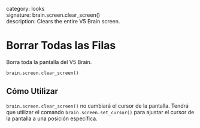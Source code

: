 category: looks  
signature: brain.screen.clear_screen()  
description: Clears the entire V5 Brain screen.  

# Borrar Todas las Filas
 
Borra toda la pantalla del V5 Brain.

```don
brain.screen.clear_screen()
```

## Cómo Utilizar

`brain.screen.clear_screen()` no cambiará el cursor de la pantalla. Tendrá que utilizar el comando `brain.screen.set_cursor()` para ajustar el cursor de la pantalla a una posición específica.

<advanced>
</advanced>
